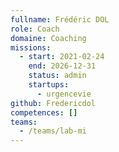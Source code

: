 ```yaml
---
fullname: Frédéric DOL
role: Coach
domaine: Coaching
missions:
  - start: 2021-02-24
    end: 2026-12-31
    status: admin
    startups:
      - urgencevie
github: Fredericdol
competences: []
teams:
  - /teams/lab-mi
---
```

